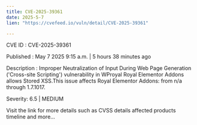 ```yaml
---
title: CVE-2025-39361
date: 2025-5-7
lien: "https://cvefeed.io/vuln/detail/CVE-2025-39361"

---
```


CVE ID : CVE-2025-39361

Published :  May 7
2025
9:15 a.m. | 5 hours
38 minutes ago

Description : Improper Neutralization of Input During Web Page Generation ('Cross-site Scripting') vulnerability in WProyal Royal Elementor Addons allows Stored XSS.This issue affects Royal Elementor Addons: from n/a through 1.7.1017.

Severity: 6.5 | MEDIUM

Visit the link for more details
such as CVSS details
affected products
timeline
and more...
